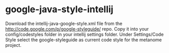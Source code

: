 # google-java-style-intellij
Download the intellij-java-google-style.xml file from the http://code.google.com/p/google-styleguide/ repo. Copy it into your config/codestyles folder in your intellij settings folder. Under Settings/Code Style select the google-styleguide as current code style for the metanome project.

